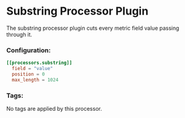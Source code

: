 # Substring Processor Plugin

The substring processor plugin cuts every metric field value passing through it.

### Configuration:

```toml
[[processors.substring]]
  field = "value"
  position = 0
  max_length = 1024
```

### Tags:

No tags are applied by this processor.
